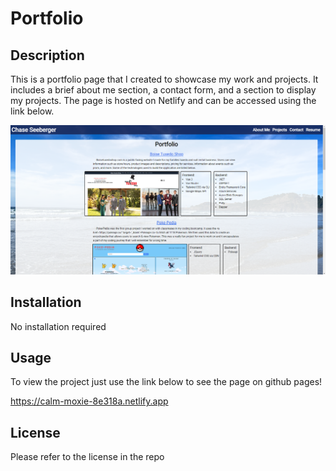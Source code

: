 # Portfolio

## Description

This is a portfolio page that I created to showcase my work and projects. It includes a brief about me section, a contact form, and a section to display my projects. The page is hosted on Netlify and can be accessed using the link below.

![Screenshot of about me page on the portfolio](./src/readme-screenshot.png)

## Installation
No installation required 

## Usage
To view the project just use the link below to see the page on github pages!

https://calm-moxie-8e318a.netlify.app

## License

Please refer to the license in the repo
